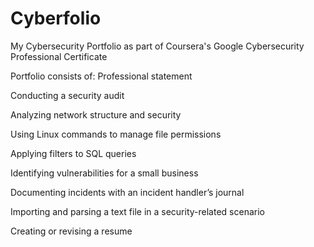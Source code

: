 # Cyberfolio
My Cybersecurity Portfolio as part of Coursera's Google Cybersecurity Professional Certificate

Portfolio consists of: 
Professional statement

Conducting a security audit

Analyzing network structure and security

Using Linux commands to manage file permissions

Applying filters to SQL queries

Identifying vulnerabilities for a small business

Documenting incidents with an incident handler’s journal 

Importing and parsing a text file in a security-related scenario

Creating or revising a resume

